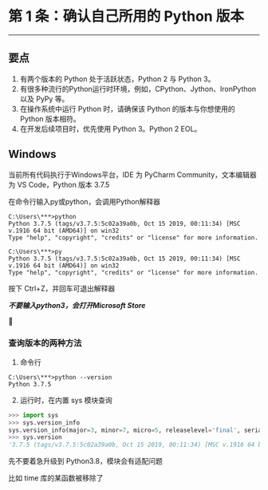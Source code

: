 # 第 1 条：确认自己所用的 Python 版本

---

## 要点

1. 有两个版本的 Python 处于活跃状态，Python 2 与 Python 3。
2. 有很多种流行的Python运行时环境，例如，CPython、Jython、IronPython 以及 PyPy 等。
3. 在操作系统中运行 Python 时，请确保该 Python 的版本与你想使用的 Python 版本相符。
4. 在开发后续项目时，优先使用 Python 3。Python 2 EOL。

## Windows

当前所有代码执行于Windows平台，IDE 为 PyCharm Community，文本编辑器为 VS Code，Python 版本 3.7.5

在命令行输入py或python，会调用Python解释器

```
C:\Users\***>python
Python 3.7.5 (tags/v3.7.5:5c02a39a0b, Oct 15 2019, 00:11:34) [MSC v.1916 64 bit (AMD64)] on win32
Type "help", "copyright", "credits" or "license" for more information.

C:\Users\***>py
Python 3.7.5 (tags/v3.7.5:5c02a39a0b, Oct 15 2019, 00:11:34) [MSC v.1916 64 bit (AMD64)] on win32
Type "help", "copyright", "credits" or "license" for more information.
```

按下 Ctrl+Z，并回车可退出解释器

_**不要输入python3，会打开Microsoft Store**_

:new_moon_with_face:

### 查询版本的两种方法

1. 命令行

```
C:\Users\***>python --version
Python 3.7.5
```

2. 运行时，在内置 sys 模块查询

```python
>>> import sys
>>> sys.version_info
sys.version_info(major=3, minor=7, micro=5, releaselevel='final', serial=0)
>>> sys.version
'3.7.5 (tags/v3.7.5:5c02a39a0b, Oct 15 2019, 00:11:34) [MSC v.1916 64 bit (AMD64)]'
```



先不要着急升级到 Python3.8，模块会有适配问题

比如 time 库的某函数被移除了